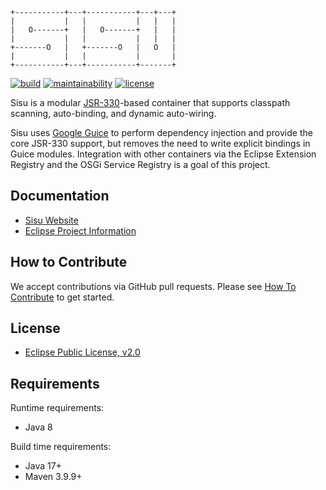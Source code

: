 ```
+-----------+---+-----------+---+---+
|           |   |           |   |   |
|   O-------+   |   O-------+   |   |
|           |   |           |   |   |
+-------O   |   +-------O   |   O   |
|           |   |           |       |
+-----------+---+-----------+-------+
```

[![build](https://github.com/eclipse/sisu.inject/actions/workflows/build.yml/badge.svg?event=push)](https://github.com/eclipse/sisu.inject/actions/workflows/build.yml)
[![maintainability](https://sonarcloud.io/api/project_badges/measure?project=eclipse-sisu_sisu.inject&metric=sqale_rating)](https://sonarcloud.io/summary/overall?id=eclipse-sisu_sisu.inject)
[![license](https://img.shields.io/badge/license-EPL_1.0-blue.svg)](https://www.eclipse.org/legal/epl-v10.html)

Sisu is a modular [JSR-330](https://javax-inject.github.io/javax-inject/)-based container that supports classpath scanning, auto-binding, and dynamic auto-wiring.

Sisu uses [Google Guice](https://github.com/google/guice) to perform dependency injection and provide the core JSR-330 support, but removes the need to write explicit bindings in Guice modules. Integration with other containers via the Eclipse Extension Registry and the OSGi Service Registry is a goal of this project.

## Documentation

* [Sisu Website](https://eclipse.dev/sisu/)
* [Eclipse Project Information](https://projects.eclipse.org/projects/technology.sisu)

## How to Contribute

We accept contributions via GitHub pull requests. Please see [How To Contribute](CONTRIBUTING.md) to get started.

## License

- [Eclipse Public License, v2.0](https://www.eclipse.org/legal/epl-v20.html)

## Requirements

Runtime requirements:
* Java 8

Build time requirements:
* Java 17+
* Maven 3.9.9+
